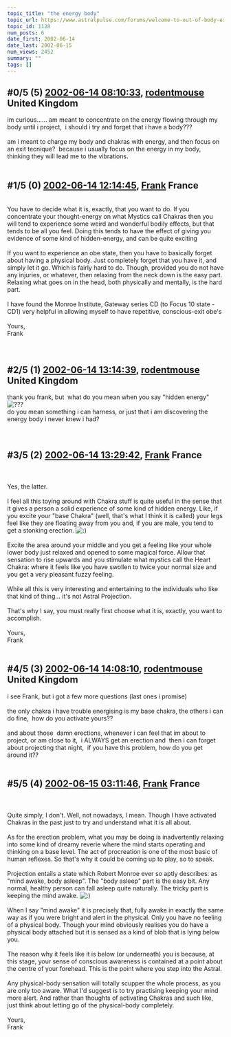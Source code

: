 ```yaml
---
topic_title: "the energy body"
topic_url: https://www.astralpulse.com/forums/welcome-to-out-of-body-experiences!/the-energy-body
topic_id: 1128
num_posts: 6
date_first: 2002-06-14
date_last: 2002-06-15
num_views: 2452
summary: ""
tags: []
---
```


## \#0/5 (5) [2002-06-14 08:10:33](https://www.astralpulse.com/forums/index.php?msg=116866), [rodentmouse](https://www.astralpulse.com/forums/profile/?u=554) United Kingdom ##
<section>
im curious...... am meant to concentrate on the energy flowing through my body until i project,  i should i try and forget that i have a body???
<br>
<br>
am i meant to charge my body and chakras with energy, and then focus on an exit tecnique?  because i usually focus on the energy in my body, thinking they will lead me to the vibrations.
<br>
<br>
</section>

## \#1/5 (0) [2002-06-14 12:14:45](https://www.astralpulse.com/forums/index.php?msg=6761), [Frank](https://www.astralpulse.com/forums/profile/?u=359) France ##
<section>
<br>
You have to decide what it is, exactly, that you want to do. If you concentrate your thought-energy on what Mystics call Chakras then you will tend to experience some weird and wonderful bodily effects, but that tends to be all you feel. Doing this tends to have the effect of giving you evidence of some kind of hidden-energy, and can be quite exciting
<br>
<br>
If you want to experience an obe state, then you have to basically forget about having a physical body. Just completely forget that you have it, and simply let it go. Which is fairly hard to do. Though, provided you do not have any injuries, or whatever, then relaxing from the neck down is the easy part. Relaxing what goes on in the head, both physically and mentally, is the hard part.
<br>
<br>
I have found the Monroe Institute, Gateway series CD (to Focus 10 state - CD1) very helpful in allowing myself to have repetitive, conscious-exit obe's
<br>
<br>
Yours,
<br>
Frank
<br>
<br>
<br>
</section>

## \#2/5 (1) [2002-06-14 13:14:39](https://www.astralpulse.com/forums/index.php?msg=6763), [rodentmouse](https://www.astralpulse.com/forums/profile/?u=554) United Kingdom ##
<section>
thank you frank, but  what do you mean when you say "hidden energy"
<img alt="???" class="smiley" src="https://www.astralpulse.com/forums/Smileys/fugue/huh.png" title="Huh"/>
<br>
do you mean something i can harness, or just that i am discovering the energy body i never knew i had?
<br>
<br>
<br>
</section>

## \#3/5 (2) [2002-06-14 13:29:42](https://www.astralpulse.com/forums/index.php?msg=6766), [Frank](https://www.astralpulse.com/forums/profile/?u=359) France ##
<section>
<br>
<br>
Yes, the latter.
<br>
<br>
I feel all this toying around with Chakra stuff is quite useful in the sense that it gives a person a solid experience of some kind of hidden energy. Like, if you excite your "base Chakra" (well, that's what I think it is called) your legs feel like they are floating away from you and, if you are male, you tend to get a stonking erection.
<img alt=":)" class="smiley" src="https://www.astralpulse.com/forums/Smileys/fugue/smiley.png" title="Smiley"/>
<br>
<br>
Excite the area around your middle and you get a feeling like your whole lower body just relaxed and opened to some magical force. Allow that sensation to rise upwards and you stimulate what mystics call the Heart Chakra: where it feels like you have swollen to twice your normal size and you get a very pleasant fuzzy feeling.
<br>
<br>
While all this is very interesting and entertaining to the individuals who like that kind of thing... it's not Astral Projection.
<br>
<br>
That's why I say, you must really first choose what it is, exactly, you want to accomplish.
<br>
<br>
Yours,
<br>
Frank
<br>
<br>
</section>

## \#4/5 (3) [2002-06-14 14:08:10](https://www.astralpulse.com/forums/index.php?msg=6769), [rodentmouse](https://www.astralpulse.com/forums/profile/?u=554) United Kingdom ##
<section>
i see Frank, but i got a few more questions (last ones i promise)
<br>
<br>
the only chakra i have trouble energising is my base chakra, the others i can do fine,  how do you activate yours??
<br>
<br>
and about those  damn erections, whenever i can feel that im about to project, or am close to it,  i ALWAYS get an erection and  then i can forget about projecting that night,  if you have this problem, how do you get around it??
<br>
<br>
</section>

## \#5/5 (4) [2002-06-15 03:11:46](https://www.astralpulse.com/forums/index.php?msg=6795), [Frank](https://www.astralpulse.com/forums/profile/?u=359) France ##
<section>
<br>
<br>
Quite simply, I don't. Well, not nowadays, I mean. Though I have activated Chakras in the past just to try and understand what it is all about.
<br>
<br>
As for the erection problem, what you may be doing is inadvertently relaxing into some kind of dreamy reverie where the mind starts operating and thinking on a base level. The act of procreation is one of the most basic of human reflexes. So that's why it could be coming up to play, so to speak.
<br>
<br>
Projection entails a state which Robert Monroe ever so aptly describes: as "mind awake, body asleep". The "body asleep" part is the easy bit. Any normal, healthy person can fall asleep quite naturally. The tricky part is keeping the mind awake.
<img alt=":)" class="smiley" src="https://www.astralpulse.com/forums/Smileys/fugue/smiley.png" title="Smiley"/>
<br>
<br>
When I say "mind awake" it is precisely that, fully awake in exactly the same way as if you were bright and alert in the physical. Only you have no feeling of a physical body. Though your mind obviously realises you do have a physical body attached but it is sensed as a kind of blob that is lying below you.
<br>
<br>
The reason why it feels like it is below (or underneath) you is because, at this stage, your sense of conscious awareness is contained at a point about the centre of your forehead. This is the point where you step into the Astral.
<br>
<br>
Any physical-body sensation will totally scupper the whole process, as you are only too aware. What I'd suggest is to try practising keeping your mind more alert. And rather than thoughts of activating Chakras and such like, just think about letting go of the physical-body completely.
<br>
<br>
Yours,
<br>
Frank
<br>
<br>
<br>
<br>
</section>
